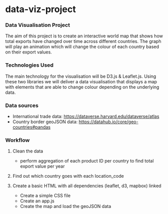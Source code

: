 # data-viz-project

### Data Visualisation Project
The aim of this project is to create an interactive world map that shows how total exports have changed over time across different countries. The graph will play an animation which will change the colour of each country based on their export values.

### Technologies Used
The main technology for the visualisation will be D3.js & Leaflet.js. Using these two libraries we will deliver a data visualisation that displays a map with elements that are able to change colour depending on the underlying data.

### Data sources
- International trade data: https://dataverse.harvard.edu/dataverse/atlas
- Country border geoJSON data: https://datahub.io/core/geo-countries#pandas

### Workflow

1. Clean the data
	- perform aggregation of each product ID per country to find total export value per year

2. Find out which country goes with each location_code

3. Create a basic HTML with all dependencies (leaflet, d3, mapbox) linked
	- Create a simple CSS file
	- Create an app.js
	- Create the map and load the geoJSON data